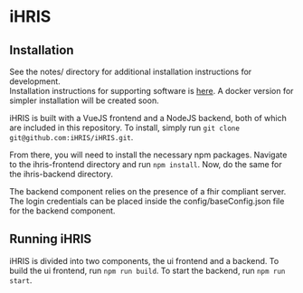 # iHRIS

## Installation

See the notes/ directory for additional installation instructions for development.  
Installation instructions for supporting software is [here](notes/install.md).
A docker version for simpler installation will be created soon.

iHRIS is built with a VueJS frontend and a NodeJS backend, both of which are included 
in this repository. To install, simply run 
`git clone git@github.com:iHRIS/iHRIS.git`.

From there, you will need to install the necessary npm packages. Navigate to the 
ihris-frontend directory and run `npm install`. Now, do the same for the ihris-backend 
directory.


The backend component relies on the presence of a fhir compliant server. 
The login credentials can be placed inside the config/baseConfig.json file for 
the backend component.

## Running iHRIS
iHRIS is divided into two components, the ui frontend and a backend. To build the 
ui frontend, run `npm run build`. To start the backend, run `npm run start`.


